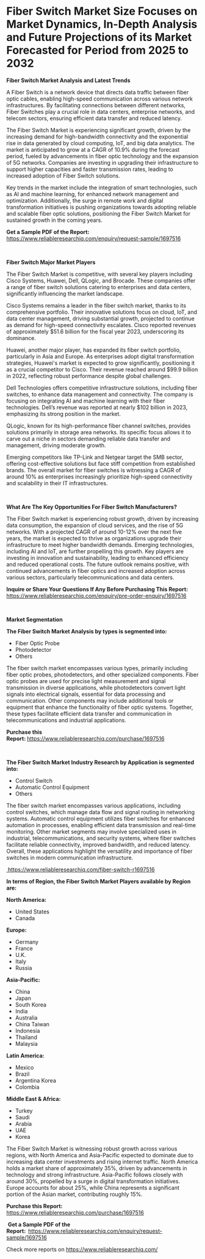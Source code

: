 <p><h1>Fiber Switch Market Size Focuses on Market Dynamics, In-Depth Analysis and Future Projections of its Market Forecasted for Period from 2025 to 2032</h1></p><p><strong>Fiber Switch Market Analysis and Latest Trends</strong></p>
<p><p>A Fiber Switch is a network device that directs data traffic between fiber optic cables, enabling high-speed communication across various network infrastructures. By facilitating connections between different networks, Fiber Switches play a crucial role in data centers, enterprise networks, and telecom sectors, ensuring efficient data transfer and reduced latency.</p><p>The Fiber Switch Market is experiencing significant growth, driven by the increasing demand for high-bandwidth connectivity and the exponential rise in data generated by cloud computing, IoT, and big data analytics. The market is anticipated to grow at a CAGR of 10.9% during the forecast period, fueled by advancements in fiber optic technology and the expansion of 5G networks. Companies are investing in upgrading their infrastructure to support higher capacities and faster transmission rates, leading to increased adoption of Fiber Switch solutions.</p><p>Key trends in the market include the integration of smart technologies, such as AI and machine learning, for enhanced network management and optimization. Additionally, the surge in remote work and digital transformation initiatives is pushing organizations towards adopting reliable and scalable fiber optic solutions, positioning the Fiber Switch Market for sustained growth in the coming years.</p></p>
<p><strong>Get a Sample PDF of the Report:&nbsp;</strong> <a href="https://www.reliableresearchiq.com/enquiry/request-sample/1697516?utm_campaign=2313&utm_medium=2&utm_source=Github&utm_content=ia&utm_term=06042025&utm_id=fiber-switch">https://www.reliableresearchiq.com/enquiry/request-sample/1697516</a></p>
<p>&nbsp;</p>
<p><strong>Fiber Switch Major Market Players</strong></p>
<p><p>The Fiber Switch Market is competitive, with several key players including Cisco Systems, Huawei, Dell, QLogic, and Brocade. These companies offer a range of fiber switch solutions catering to enterprises and data centers, significantly influencing the market landscape.</p><p>Cisco Systems remains a leader in the fiber switch market, thanks to its comprehensive portfolio. Their innovative solutions focus on cloud, IoT, and data center management, driving substantial growth, projected to continue as demand for high-speed connectivity escalates. Cisco reported revenues of approximately $51.6 billion for the fiscal year 2023, underscoring its dominance.</p><p>Huawei, another major player, has expanded its fiber switch portfolio, particularly in Asia and Europe. As enterprises adopt digital transformation strategies, Huawei's market is expected to grow significantly, positioning it as a crucial competitor to Cisco. Their revenue reached around $99.9 billion in 2022, reflecting robust performance despite global challenges.</p><p>Dell Technologies offers competitive infrastructure solutions, including fiber switches, to enhance data management and connectivity. The company is focusing on integrating AI and machine learning with their fiber technologies. Dell’s revenue was reported at nearly $102 billion in 2023, emphasizing its strong position in the market.</p><p>QLogic, known for its high-performance fiber channel switches, provides solutions primarily in storage area networks. Its specific focus allows it to carve out a niche in sectors demanding reliable data transfer and management, driving moderate growth.</p><p>Emerging competitors like TP-Link and Netgear target the SMB sector, offering cost-effective solutions but face stiff competition from established brands. The overall market for fiber switches is witnessing a CAGR of around 10% as enterprises increasingly prioritize high-speed connectivity and scalability in their IT infrastructures.</p></p>
<p>&nbsp;</p>
<p><strong>What Are The Key Opportunities For Fiber Switch Manufacturers?</strong></p>
<p><p>The Fiber Switch market is experiencing robust growth, driven by increasing data consumption, the expansion of cloud services, and the rise of 5G networks. With a projected CAGR of around 10-12% over the next five years, the market is expected to thrive as organizations upgrade their infrastructure to meet higher bandwidth demands. Emerging technologies, including AI and IoT, are further propelling this growth. Key players are investing in innovation and sustainability, leading to enhanced efficiency and reduced operational costs. The future outlook remains positive, with continued advancements in fiber optics and increased adoption across various sectors, particularly telecommunications and data centers.</p></p>
<p><strong>Inquire or Share Your Questions If Any Before Purchasing This Report:</strong> <a href="https://www.reliableresearchiq.com/enquiry/pre-order-enquiry/1697516?utm_campaign=2313&utm_medium=2&utm_source=Github&utm_content=ia&utm_term=06042025&utm_id=fiber-switch">https://www.reliableresearchiq.com/enquiry/pre-order-enquiry/1697516</a></p>
<p>&nbsp;</p>
<p><strong>Market Segmentation</strong></p>
<p><strong>The Fiber Switch Market Analysis by types is segmented into:</strong></p>
<p><ul><li>Fiber Optic Probe</li><li>Photodetector</li><li>Others</li></ul></p>
<p><p>The fiber switch market encompasses various types, primarily including fiber optic probes, photodetectors, and other specialized components. Fiber optic probes are used for precise light measurement and signal transmission in diverse applications, while photodetectors convert light signals into electrical signals, essential for data processing and communication. Other components may include additional tools or equipment that enhance the functionality of fiber optic systems. Together, these types facilitate efficient data transfer and communication in telecommunications and industrial applications.</p></p>
<p><strong>Purchase this Report:&nbsp;</strong><a href="https://www.reliableresearchiq.com/purchase/1697516?utm_campaign=2313&utm_medium=2&utm_source=Github&utm_content=ia&utm_term=06042025&utm_id=fiber-switch">https://www.reliableresearchiq.com/purchase/1697516</a></p>
<p>&nbsp;</p>
<p><strong>The Fiber Switch Market Industry Research by Application is segmented into:</strong></p>
<p><ul><li>Control Switch</li><li>Automatic Control Equipment</li><li>Others</li></ul></p>
<p><p>The fiber switch market encompasses various applications, including control switches, which manage data flow and signal routing in networking systems. Automatic control equipment utilizes fiber switches for enhanced automation in processes, enabling efficient data transmission and real-time monitoring. Other market segments may involve specialized uses in industrial, telecommunications, and security systems, where fiber switches facilitate reliable connectivity, improved bandwidth, and reduced latency. Overall, these applications highlight the versatility and importance of fiber switches in modern communication infrastructure.</p></p>
<p><a href="https://www.reliableresearchiq.com/fiber-switch-r1697516?utm_campaign=2313&utm_medium=2&utm_source=Github&utm_content=ia&utm_term=06042025&utm_id=fiber-switch">&nbsp;https://www.reliableresearchiq.com/fiber-switch-r1697516</a></p>
<p><strong>In terms of Region, the Fiber Switch Market Players available by Region are:</strong></p>
<p>
    <p> <strong> North America: </strong>
        <ul>
            <li>United States</li>
            <li>Canada</li>
        </ul>
        </p> 
    <p> <strong> Europe: </strong>
        <ul>
            <li>Germany</li>
            <li>France</li>
            <li>U.K.</li>
            <li>Italy</li>
            <li>Russia</li>
        </ul>
        </p> 
    <p> <strong> Asia-Pacific: </strong>
        <ul>
            <li>China</li>
            <li>Japan</li>
            <li>South Korea</li>
            <li>India</li>
            <li>Australia</li>
            <li>China Taiwan</li>
            <li>Indonesia</li>
            <li>Thailand</li>
            <li>Malaysia</li>
        </ul>
        </p> 
    <p> <strong> Latin America: </strong>
        <ul>
            <li>Mexico</li>
            <li>Brazil</li>
            <li>Argentina Korea</li>
            <li>Colombia</li>
        </ul>
        </p> 
    <p> <strong> Middle East & Africa: </strong>
        <ul>
            <li>Turkey</li>
            <li>Saudi</li>
            <li>Arabia</li>
            <li>UAE</li>
            <li>Korea</li>
        </ul>
    </p>
    </p>
<p><p>The Fiber Switch Market is witnessing robust growth across various regions, with North America and Asia-Pacific expected to dominate due to increasing data center investments and rising internet traffic. North America holds a market share of approximately 35%, driven by advancements in technology and strong infrastructure. Asia-Pacific follows closely with around 30%, propelled by a surge in digital transformation initiatives. Europe accounts for about 25%, while China represents a significant portion of the Asian market, contributing roughly 15%.</p></p>
<p><strong>Purchase this Report: </strong><a href="https://www.reliableresearchiq.com/purchase/1697516?utm_campaign=2313&utm_medium=2&utm_source=Github&utm_content=ia&utm_term=06042025&utm_id=fiber-switch">https://www.reliableresearchiq.com/purchase/1697516</a></p>
<p>&nbsp;<strong>Get a Sample PDF of the Report:&nbsp;&nbsp;</strong><a href="https://www.reliableresearchiq.com/enquiry/request-sample/1697516?utm_campaign=2313&utm_medium=2&utm_source=Github&utm_content=ia&utm_term=06042025&utm_id=fiber-switch">https://www.reliableresearchiq.com/enquiry/request-sample/1697516</a></p>
<p><strong></strong></p>
<p>Check more reports on <a href="https://www.reliableresearchiq.com/?utm_campaign=2313&utm_medium=2&utm_source=Github&utm_content=ia&utm_term=06042025&utm_id=fiber-switch">https://www.reliableresearchiq.com/</a></p>